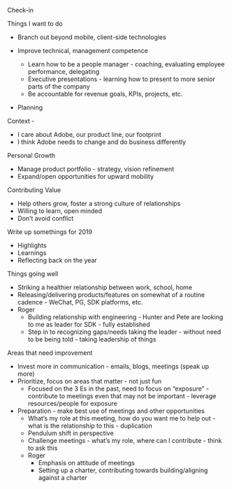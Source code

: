Check-in

Things I want to do
- Branch out beyond mobile, client-side technologies
- Improve technical, management competence
    - Learn how to be a people manager - coaching, evaluating employee performance, delegating
    - Executive presentations - learning how to present to more senior parts of the company
    - Be accountable for revenue goals, KPIs, projects, etc.

- Planning 

Context - 
- I care about Adobe, our product line, our footprint
- I think Adobe needs to change and do business differently

Personal Growth
- Manage product portfolio - strategy, vision refinement
- Expand/open opportunities for upward mobility

Contributing Value
- Help others grow, foster a strong culture of relationships
- Willing to learn, open minded
- Don’t avoid conflict

Write up somethings for 2019
- Highlights
- Learnings
- Reflecting back on the year

Things going well
- Striking a healthier relationship between work, school, home
- Releasing/delivering products/features on somewhat of a routine cadence - WeChat, PG, SDK platforms, etc.
- Roger
    - Building relationship with engineering - Hunter and Pete are looking to me as leader for SDK - fully established
    - Step in to recognizing gaps/needs taking the leader - without need to be being told - taking leadership of things

Areas that need improvement
- Invest more in communication - emails, blogs, meetings (speak up more)
- Prioritize, focus on areas that matter - not just fun
    - Focused on the 3 Es in the past, need to focus on “exposure” - contribute to meetings even that may not be important - leverage resources/people for exposure
- Preparation - make best use of meetings and other opportunities
    - What’s my role at this meeting, how do you want me to help out - what is the relationship to this - duplication
    - Pendulum shift in perspective
    - Challenge meetings - what’s my role, where can I contribute - think to ask this
    - Roger
        - Emphasis on attitude of meetings
        - Setting up a charter, contributing towards building/aligning against a charter




